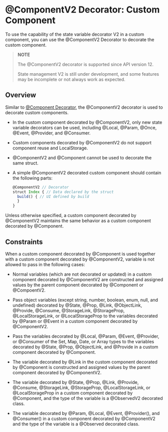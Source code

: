 # \@ComponentV2 Decorator: Custom Component

To use the capability of the state variable decorator V2 in a custom component, you can use the \@ComponentV2 Decorator to decorate the custom component.

>**NOTE**
>
>The \@ComponentV2 decorator is supported since API version 12.
>
>State management V2 is still under development, and some features may be incomplete or not always work as expected.


## Overview

Similar to [\@Component Decorator](arkts-create-custom-components.md), the \@ComponentV2 decorator is used to decorate custom components.

- In the custom component decorated by \@ComponentV2, only new state variable decorators can be used, including \@Local, \@Param, \@Once, \@Event, \@Provider, and \@Consumer.
- Custom components decorated by \@ComponentV2 do not support component reuse and LocalStorage.
- \@ComponentV2 and \@Component cannot be used to decorate the same struct.

- A simple \@ComponentV2 decorated custom component should contain the following parts:

    ```ts
    @ComponentV2 // Decorator
    struct Index { // Data declared by the struct
      build() { // UI defined by build
      }
    }
    ```

Unless otherwise specified, a custom component decorated by \@ComponentV2 maintains the same behavior as a custom component decorated by \@Component.

## Constraints

When a custom component decorated by \@Component is used together with a custom component decorated by \@ComponentV2, variable is not allowed to pass in the following cases:

- Normal variables (which are not decorated or updated) in a custom component decorated by \@ComponentV2 are constructed and assigned values by the parent component decorated by \@Component or \@CompoentV2.

- Pass object variables (except string, number, boolean, enum, null, and undefined) decorated by \@State, \@Prop, \@Link, \@ObjectLink, \@Provide, \@Consume, \@StorageLink, \@StorageProp, \@LocalStorageLink, or \@LocalStorageProp to the variables decorated by \@Param or \@Event in a custom component decorated by \@ComponentV2.

- Pass the variables decorated by \@Local, \@Param, \@Event, \@Provider, or \@Consumer of the Set, Map, Date, or Array types to the variables decorated by \@State, \@Prop, \@ObjectLink, and \@Provide in a custom component decorated by \@Component.

- The variable decorated by \@Link in the custom component decorated by \@Component is constructed and assigned values by the parent component decorated by \@ComponentV2.

- The variable decorated by \@State, \@Prop, \@Link, \@Provide, \@Consume, \@StorageLink, \@StorageProp, \@LocalStorageLink, or \@LocalStorageProp in a custom component decorated by \@Component, and the type of the variable is a \@ObservedV2 decorated class.

- The variable decorated by \@Param, \@Local, \@Event, \@Provider(), and \@Consumer() in a custom component decorated by \@ComponentV2 and the type of the variable is a \@Observed decorated class.
